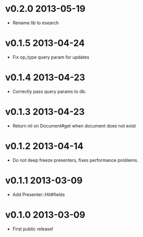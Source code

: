 # v0.2.0 2013-05-19

* Rename lib to esearch

# v0.1.5 2013-04-24

* Fix op_type query param for updates

# v0.1.4 2013-04-23

* Correctly pass query params to db.

# v0.1.3 2013-04-23

* Return nil on Document#get when document does not exist

# v0.1.2 2013-04-14

* Do not deep freeze presenters, fixes performance problems.

# v0.1.1 2013-03-09

* Add Presenter::Hit#fields

# v0.1.0 2013-03-09

* First public release!
